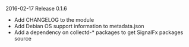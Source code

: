 2016-02-17 Release 0.1.6

  * Add CHANGELOG to the module
  * Add Debian OS support information to metadata.json
  * Add a dependency on collectd-* packages to get SignalFx packages source